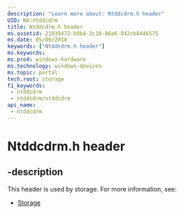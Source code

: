 ```yaml
---
description: "Learn more about: Ntddcdrm.h header"
UID: NA:ntddcdrm
title: Ntddcdrm.h header
ms.assetid: 21939472-b0b4-3c10-86e6-842cb8446575
ms.date: 05/09/2018
keywords: ["Ntddcdrm.h header"]
ms.keywords: 
ms.prod: windows-hardware
ms.technology: windows-devices
ms.topic: portal
tech.root: storage
f1_keywords:
 - ntddcdrm
 - ntddcdrm/ntddcdrm
api_name:
 - ntddcdrm
---
```


# Ntddcdrm.h header


## -description

This header is used by storage. For more information, see:

- [Storage](../_storage/index.md)

